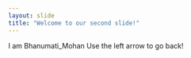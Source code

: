 ```yaml
---
layout: slide
title: "Welcome to our second slide!"
---
```

I am Bhanumati_Mohan
Use the left arrow to go back!
